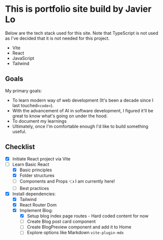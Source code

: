# This is portfolio site build by Javier Lo

Below are the tech stack used for this site. Note that TypeScript is not used as I've decided that it is not needed for this project.
- Vite
- React
- JavaScript
- Tailwind

## Goals
My primary goals: 
- To learn modern way of web development (It's been a decade since I last touched`<code>`).
- With the advancement of AI in software development, I figured it'll be great to know what's going on under the hood.
- To document my learnings
- Ultimately, once I'm comfortable enough I'd like to build something useful.

## Checklist
- [x] Initiate React project via Vite
- [ ] Learn Basic React
  - [x] Basic principles
  - [x] Folder structures
  - [ ] Components and Props 👈 I am currently here!
  - [ ] Best practices

- [x] Install dependencies:
  - [x] Tailwind
  - [x] React Router Dom
  - [x] Implement Blog:
    - [x] Setup blog index page routes - Hard coded content for now
    - [ ] Create Blog post card component
    - [ ] Create BlogPreview component and add it to Home
    - [ ] Explore options like Markdown `vite-plugin-mdx`